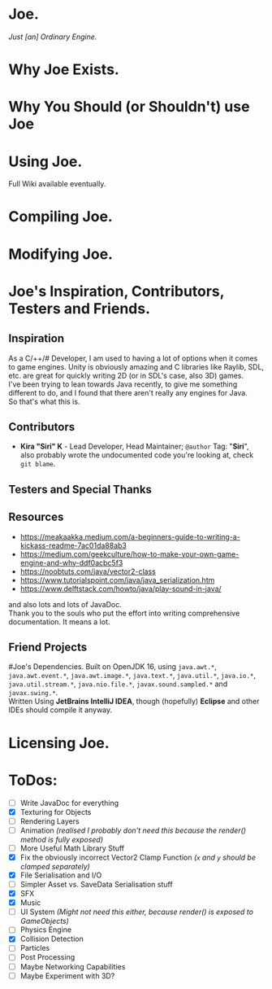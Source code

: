 # Joe.
_Just [an] Ordinary Engine._
# Why Joe Exists.

# Why You Should (or Shouldn't) use Joe

# Using Joe.

Full Wiki available eventually.
# Compiling Joe.
# Modifying Joe.

# Joe's Inspiration, Contributors, Testers and Friends.
## Inspiration
As a C/++/# Developer, I am used to having a lot of options when it comes to game engines.
Unity is obviously amazing and C libraries like Raylib, SDL, etc. are great 
for quickly writing 2D (or in SDL's case, also 3D) games.  
I've been trying to lean towards Java recently, to give me something different to do, 
and I found that there aren't really any engines for Java.  
So that's what this is.
## Contributors
- **Kira "Siri" K** - Lead Developer, Head Maintainer; `@author` Tag: "**Siri**", 
also probably wrote the undocumented code you're looking at, check `git blame`.
## Testers and Special Thanks

## Resources
- https://meakaakka.medium.com/a-beginners-guide-to-writing-a-kickass-readme-7ac01da88ab3
- https://medium.com/geekculture/how-to-make-your-own-game-engine-and-why-ddf0acbc5f3
- https://noobtuts.com/java/vector2-class
- https://www.tutorialspoint.com/java/java_serialization.htm
- https://www.delftstack.com/howto/java/play-sound-in-java/

and also lots and lots of JavaDoc.  
Thank you to the souls who put the effort into writing comprehensive documentation. 
It means a lot.
## Friend Projects

#Joe's Dependencies.
Built on OpenJDK 16, using `java.awt.*`, `java.awt.event.*`, `java.awt.image.*`, 
`java.text.*`, `java.util.*`, `java.io.*`,
`java.util.stream.*`, `java.nio.file.*`, `javax.sound.sampled.*` 
and `javax.swing.*`.  
Written Using **JetBrains IntelliJ IDEA**, though (hopefully) **Eclipse** and other IDEs should compile it anyway.


# Licensing Joe.

# ToDos:
- [ ] Write JavaDoc for everything
- [x] Texturing for Objects
- [ ] Rendering Layers
- [ ] Animation 
  _(realised I probably don't need this because the render() method is fully exposed)_
- [ ] More Useful Math Library Stuff
- [x] Fix the obviously incorrect Vector2 Clamp Function
  _(`x` and `y` should be clamped separately)_
- [x] File Serialisation and I/O
- [ ] Simpler Asset vs. SaveData Serialisation stuff
- [x] SFX
- [x] Music
- [ ] UI System
  _(Might not need this either, because render() is exposed to GameObjects)_
- [ ] Physics Engine
- [x] Collision Detection
- [ ] Particles
- [ ] Post Processing
- [ ] Maybe Networking Capabilities
- [ ] Maybe Experiment with 3D?